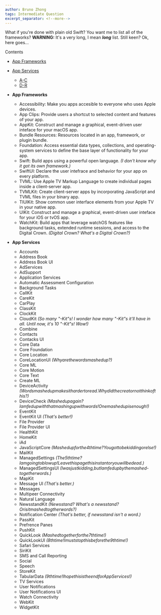 ```yaml
---
author: Bruno Zhong
tags: Intermediate Question
excerpt_separator: <!--more-->
---
```


What if you're done with plain old Swift? You want me to list all of the frameworks? **WARNING:** It's a very long, I mean ***long*** list. Still keen? Ok, here goes...

Contents
- <a href="#app-frameworks">App Frameworks</a>
- <a href="#app-services">App Services</a>
  - <a href="#a-c-app-services">A-C</a>
  - <a href="#d-r-app-services">D-R</a>

- **<span id="app-frameworks" name="app-frameworks">App Frameworks</span>**
  - Accessibility: Make you apps accesible to everyone who uses Apple devices.
  - App Clips: Provide users a shortcut to selected content and features of your app.
  - AppKit: Construct and manage a graphical, event-driven user inteface for your macOS app.
  - Bundle Resources: Resources located in an app, framework, or plugin bundle.
  - Foundation: Access essential data types, collections, and operating-system services to define the base layer of functionality for your app.
  - Swift: Build apps using a powerful open language. *(I don't know why it got its own framework.)*
  <!--more-->
  - SwiftUI: Declare the user intefrace and behavior for your app on every platform.
  - TVML: Use Apple TV Markup Language to create individual pages inside a client-server app.
  - TVMLKit: Create client-server apps by incorporating JavaScript and TVML files in your binary app.
  - TIUIKit: Show common user interface elements from your Apple TV in your native app.
  - UIKit: Construct and manage a graphical, event-driven user inteface for your iOS or tvOS app.
  - WatchKit: Build apps that leverage watchOS features like background tasks, extended runtime sessions, and access to the Digital Crown. *(Digital Crown? What's a Digital Crown?)*
- **<span id="app-services" name="app-services">App Services</span>**
  - <span id="a-c-app-services" name="a-c-app-services">Accounts</span>
  - Address Book
  - Address Book UI
  - AdServices
  - AdSupport
  - Application Services
  - Automatic Assessment Configuration
  - Background Tasks
  - CallKit
  - CareKit
  - CarPlay
  - ClassKit
  - ClockKit
  - CloudKit *(So many "-Kit"s! I wonder how many "-Kit"s it'll have in all. Until now, it's 10 "-Kit"s! Wow!)*
  - Combine
  - Contacts
  - Contacks UI
  - Core Data
  - Core Foundation
  - Core Location
  - CoreLocationUI *(Whyarethewordsmashedup?)*
  - Core ML
  - Core Motion
  - Core Text
  - Create ML
  - <span id="d-r-app-services" name="d-r-app-services">DeviceActivity <i>(Wordsmashedupmakesithardertoread.Whydidthecreatornotthinkofthis?)</i></span>
  - DeviceCheck *(Mashedupagain?Iamfedupwiththatmashingupwithwords!Onemashedupisenough!)*
  - EventKit
  - EventKit UI *(That's better!)*
  - File Provider
  - File Provider UI
  - HealthKit
  - HomeKit
  - iAd
  - JavaScriptCore *(Mashedupforthe4thtime?Yougottobekiddingorelse!)*
  - MailKit
  - ManagedSettings *(The5thtime?Iamgoingtoblowup!Leavethispagethisinstantoryouwillbedead.)*
  - ManagedSettingsUI *(Iwasjustkidding,butIamfedupbythemashed-togetherwords.)*
  - MapKit
  - Message UI *(That's better.)*
  - Messages
  - Multipeer Connectivity
  - Natural Language
  - NewsstandKit *(Newsstand? What's a newsstand? Orisitmashedtogtherwords?)*
  - Notification Center *(That's better, if newsstand isn't a word.)*
  - PassKit
  - Prefrence Panes
  - PushKit
  - QuickLook *(Mashedtogetherforthe7thtime!)*
  - QuickLookUI *(8thtime!Imuststopthisbeforethe9thtime!)*
  - <span id="s-z-app-services">Safari Services</span>
  - SiriKit
  - SMS and Call Reporting
  - Social
  - Speech
  - StoreKit
  - TabularData *(9thtime!IhopethisistheendforAppServices!)*
  - TV Services
  - User Notifications
  - User Notifications UI
  - Watch Connectivity
  - WebKit
  - WidgetKit
